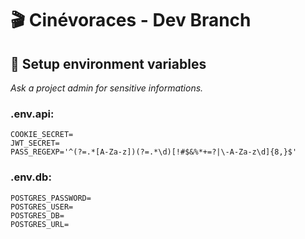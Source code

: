 # :clapper: Cinévoraces - Dev Branch

## :key: Setup environment variables

_Ask a project admin for sensitive informations._

### .env.api:

```
COOKIE_SECRET=
JWT_SECRET=
PASS_REGEXP='^(?=.*[A-Za-z])(?=.*\d)[!#$&%*+=?|\-A-Za-z\d]{8,}$'
```
### .env.db:

```
POSTGRES_PASSWORD=
POSTGRES_USER=
POSTGRES_DB=
POSTGRES_URL=
```